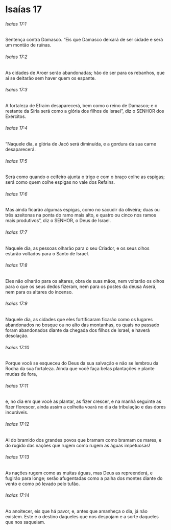 # Isaías 17

###### Isaías 17:1

Sentença contra Damasco. “Eis que Damasco deixará de ser cidade e será um montão de ruínas.

###### Isaías 17:2

As cidades de Aroer serão abandonadas; hão de ser para os rebanhos, que aí se deitarão sem haver quem os espante.

###### Isaías 17:3

A fortaleza de Efraim desaparecerá, bem como o reino de Damasco; e o restante da Síria será como a glória dos filhos de Israel”, diz o SENHOR dos Exércitos.

###### Isaías 17:4

“Naquele dia, a glória de Jacó será diminuída, e a gordura da sua carne desaparecerá.

###### Isaías 17:5

Será como quando o ceifeiro ajunta o trigo e com o braço colhe as espigas; será como quem colhe espigas no vale dos Refains.

###### Isaías 17:6

Mas ainda ficarão algumas espigas, como no sacudir da oliveira; duas ou três azeitonas na ponta do ramo mais alto, e quatro ou cinco nos ramos mais produtivos”, diz o SENHOR, o Deus de Israel.

###### Isaías 17:7

Naquele dia, as pessoas olharão para o seu Criador, e os seus olhos estarão voltados para o Santo de Israel.

###### Isaías 17:8

Eles não olharão para os altares, obra de suas mãos, nem voltarão os olhos para o que os seus dedos fizeram, nem para os postes da deusa Aserá, nem para os altares do incenso.

###### Isaías 17:9

Naquele dia, as cidades que eles fortificaram ficarão como os lugares abandonados no bosque ou no alto das montanhas, os quais no passado foram abandonados diante da chegada dos filhos de Israel, e haverá desolação.

###### Isaías 17:10

Porque você se esqueceu do Deus da sua salvação e não se lembrou da Rocha da sua fortaleza. Ainda que você faça belas plantações e plante mudas de fora,

###### Isaías 17:11

e, no dia em que você as plantar, as fizer crescer, e na manhã seguinte as fizer florescer, ainda assim a colheita voará no dia da tribulação e das dores incuráveis.

###### Isaías 17:12

Ai do bramido dos grandes povos que bramam como bramam os mares, e do rugido das nações que rugem como rugem as águas impetuosas!

###### Isaías 17:13

As nações rugem como as muitas águas, mas Deus as repreenderá, e fugirão para longe; serão afugentadas como a palha dos montes diante do vento e como pó levado pelo tufão.

###### Isaías 17:14

Ao anoitecer, eis que há pavor, e, antes que amanheça o dia, já não existem. Este é o destino daqueles que nos despojam e a sorte daqueles que nos saqueiam.

